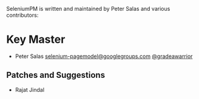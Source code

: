 SeleniumPM is written and maintained by Peter Salas and various contributors:

Key Master
==========

- Peter Salas <selenium-pagemodel@googlegroups.com> [@gradeawarrior](http://github.com/gradeawarrior)


Patches and Suggestions
-----------------------

- Rajat Jindal
